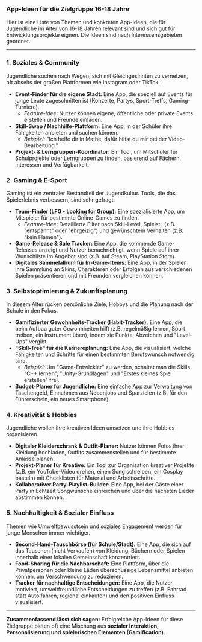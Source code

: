 ### App-Ideen für die Zielgruppe 16-18 Jahre

Hier ist eine Liste von Themen und konkreten App-Ideen, die für Jugendliche im Alter von 16-18 Jahren relevant sind und sich gut für Entwicklungsprojekte eignen. Die Ideen sind nach Interessensgebieten geordnet.

---

### **1. Soziales & Community**

Jugendliche suchen nach Wegen, sich mit Gleichgesinnten zu vernetzen, oft abseits der großen Plattformen wie Instagram oder TikTok.

*   **Event-Finder für die eigene Stadt:** Eine App, die speziell auf Events für junge Leute zugeschnitten ist (Konzerte, Partys, Sport-Treffs, Gaming-Turniere).
    *   *Feature-Idee:* Nutzer können eigene, öffentliche oder private Events erstellen und Freunde einladen.
*   **Skill-Swap / Nachhilfe-Plattform:** Eine App, in der Schüler ihre Fähigkeiten anbieten und suchen können.
    *   *Beispiel:* "Ich helfe dir in Mathe, dafür hilfst du mir bei der Video-Bearbeitung."
*   **Projekt- & Lerngruppen-Koordinator:** Ein Tool, um Mitschüler für Schulprojekte oder Lerngruppen zu finden, basierend auf Fächern, Interessen und Verfügbarkeit.

### **2. Gaming & E-Sport**

Gaming ist ein zentraler Bestandteil der Jugendkultur. Tools, die das Spielerlebnis verbessern, sind sehr gefragt.

*   **Team-Finder (LFG - Looking for Group):** Eine spezialisierte App, um Mitspieler für bestimmte Online-Games zu finden.
    *   *Feature-Idee:* Detaillierte Filter nach Skill-Level, Spielstil (z.B. "entspannt" oder "ehrgeizig") und gewünschtem Verhalten (z.B. "kein Flamen").
*   **Game-Release & Sale Tracker:** Eine App, die kommende Game-Releases anzeigt und Nutzer benachrichtigt, wenn Spiele auf ihrer Wunschliste im Angebot sind (z.B. auf Steam, PlayStation Store).
*   **Digitales Sammelalbum für In-Game-Items:** Eine App, in der Spieler ihre Sammlung an Skins, Charakteren oder Erfolgen aus verschiedenen Spielen präsentieren und mit Freunden vergleichen können.

### **3. Selbstoptimierung & Zukunftsplanung**

In diesem Alter rücken persönliche Ziele, Hobbys und die Planung nach der Schule in den Fokus.

*   **Gamifizierter Gewohnheits-Tracker (Habit-Tracker):** Eine App, die beim Aufbau guter Gewohnheiten hilft (z.B. regelmäßig lernen, Sport treiben, ein Instrument üben), indem sie Punkte, Abzeichen und "Level-Ups" vergibt.
*   **"Skill-Tree" für die Karriereplanung:** Eine App, die visualisiert, welche Fähigkeiten und Schritte für einen bestimmten Berufswunsch notwendig sind.
    *   *Beispiel:* Um "Game-Entwickler" zu werden, schaltet man die Skills "C++ lernen", "Unity-Grundlagen" und "Erstes kleines Spiel erstellen" frei.
*   **Budget-Planer für Jugendliche:** Eine einfache App zur Verwaltung von Taschengeld, Einnahmen aus Nebenjobs und Sparzielen (z.B. für den Führerschein, ein neues Smartphone).

### **4. Kreativität & Hobbies**

Jugendliche wollen ihre kreativen Ideen umsetzen und ihre Hobbies organisieren.

*   **Digitaler Kleiderschrank & Outfit-Planer:** Nutzer können Fotos ihrer Kleidung hochladen, Outfits zusammenstellen und für bestimmte Anlässe planen.
*   **Projekt-Planer für Kreative:** Ein Tool zur Organisation kreativer Projekte (z.B. ein YouTube-Video drehen, einen Song schreiben, ein Cosplay basteln) mit Checklisten für Material und Arbeitsschritte.
*   **Kollaborativer Party-Playlist-Builder:** Eine App, bei der Gäste einer Party in Echtzeit Songwünsche einreichen und über die nächsten Lieder abstimmen können.

### **5. Nachhaltigkeit & Sozialer Einfluss**

Themen wie Umweltbewusstsein und soziales Engagement werden für junge Menschen immer wichtiger.

*   **Second-Hand-Tauschbörse (für Schule/Stadt):** Eine App, die sich auf das Tauschen (nicht Verkaufen) von Kleidung, Büchern oder Spielen innerhalb einer lokalen Gemeinschaft konzentriert.
*   **Food-Sharing für die Nachbarschaft:** Eine Plattform, über die Privatpersonen oder kleine Läden überschüssige Lebensmittel anbieten können, um Verschwendung zu reduzieren.
*   **Tracker für nachhaltige Entscheidungen:** Eine App, die Nutzer motiviert, umweltfreundliche Entscheidungen zu treffen (z.B. Fahrrad statt Auto fahren, regional einkaufen) und den positiven Einfluss visualisiert.

---

**Zusammenfassend lässt sich sagen:** Erfolgreiche App-Ideen für diese Zielgruppe bieten oft eine Mischung aus **sozialer Interaktion, Personalisierung und spielerischen Elementen (Gamification)**.
